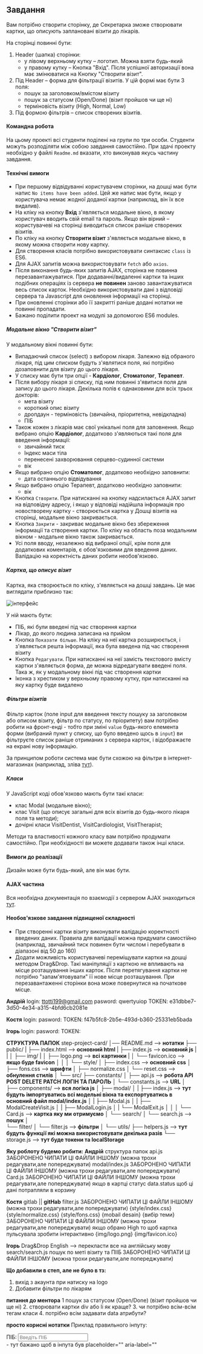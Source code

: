 ## Завдання

Вам потрібно створити сторінку, де Секретарка зможе створювати картки, що описують заплановані візити до лікарів.

На сторінці повинні бути:

1. Header (шапка) сторінки:
   - у лівому верхньому кутку – логотип. Можна взяти будь-який
   - у правому кутку – Кнопка "Вхід". Після успішної авторизації вона має змінюватися на Кнопку "Створити візит".
2. Під Header – форма для фільтрації візитів. У цій формі має бути 3 поля:
   - пошук за заголовком/вмістом візиту
   - пошук за статусом (Open/Done) (візит пройшов чи ще ні)
   - терміновість візиту (High, Normal, Low)
3. Під формою фільтрів – список створених візитів.

#### Командна робота

На цьому проекті всі студенти поділені на групи по три особи. Студенти можуть розподіляти між собою завдання самостійно. При здачі проекту необхідно у файлі `Readme.md` вказати, хто виконував якусь частину завдання.

#### Технічні вимоги 

 - При першому відвідуванні користувачем сторінки, на дошці має бути напис `No items have been added`. Цей же напис має бути, якщо у користувача немає жодної доданої картки (наприклад, він їх все видалив).
 - На кліку на кнопку **Вхід** з'являється модальне вікно, в якому користувач вводить свій email та пароль. Якщо він вірний – користувачеві на сторінці виводиться список раніше створених візитів.
 - По кліку на кнопку **Створити візит** з'являється модальне вікно, в якому можна створити нову картку.
 - Для створення класів потрібно використовувати синтаксис `class` із ES6.
 - Для AJAX запитів можна використовувати `fetch` або `axios`.
 - Після виконання будь-яких запитів AJAX, сторінка не повинна перезавантажуватися. При додаванні/видаленні картки та інших подібних операціях із сервера **не повинен** заново завантажуватися весь список карток. Необхідно використовувати дані з відповіді сервера та Javascript для оновлення інформації на сторінці.
 - При оновленні сторінки або її закритті раніше додані нотатки не повинні пропадати.
 - Бажано поділити проект на модулі за допомогою ES6 modules.

##### Модальне вікно "Створити візит"
   
У модальному вікні повинні бути:

- Випадаючий список (select) з вибором лікаря. Залежно від обраного лікаря, під цим списком будуть з'являтися поля, які потрібно дозаповнити для візиту до цього лікаря.
- У списку має бути три опції - **Кардіолог**, **Стоматолог**, **Терапевт**.
- Після вибору лікаря зі списку, під ним повинні з'явитися поля для запису до цього лікаря. Декілька полів є однаковими для всіх трьох докторів:
  - мета візиту
  - короткий опис візиту
  - дропдаун - терміновість (звичайна, пріоритетна, невідкладна)
  - ПІБ
- Також кожен з лікарів має свої унікальні поля для заповнення. Якщо вибрано опцію **Кардіолог**, додатково з'являються такі поля для введення інформації:
  - звичайний тиск
  - Індекс маси тіла
  - перенесені захворювання серцево-судинної системи
  - вік
- Якщо вибрано опцію **Стоматолог**, додатково необхідно заповнити:
  - дата останнього відвідування
- Якщо вибрано опцію Терапевт, додатково необхідно заповнити:
  - вік
- Кнопка `Створити`. При натисканні на кнопку надсилається AJAX запит на відповідну адресу, і якщо у відповіді надійшла інформація про новостворену картку - створюється картка у Дошці візитів на сторінці, модальне вікно закривається.
- Кнопка `Закрити` - закриває модальне вікно без збереження інформації та створення картки. По кліку на область поза модальним вікном - модальне вікно також закривається.
- Усі поля вводу, незалежно від вибраної опції, крім поля для додаткових коментарів, є обов'язковими для введення даних. Валідацію на коректність даних робити необов'язково.

##### Картка, що описує візит

Картка, яка створюється по кліку, з'являється на дошці завдань. Це має виглядати приблизно так:

![інтерфейс](./img/2.png)
   
У ній мають бути:
 - ПІБ, які були введені під час створення картки
 - Лікар, до якого людина записана на прийом
 - Кнопка `Показати більше`. На кліку на неї картка розширюється, і з'являється решта інформації, яка була введена під час створення візиту
 - Кнопка `Редагувати`. При натисканні на неї замість текстового вмісту картки з'являється форма, де можна відредагувати введені поля. Така ж, як у модальному вікні під час створення картки
 - Іконка з хрестиком у верхньому правому кутку, при натисканні на яку картку буде видалено

##### Фільтри візитів

Фільтр карток (поле input для введення тексту пошуку за заголовком або описом візиту, фільтр по статусу,  по пріоритету) вам потрібно робити на фронт-енді - тобто при зміні `value` будь-якого елемента форми (вибраний пункт у списку, що було введено щось в `input`) ви фільтруєте список раніше отриманих з сервера карток, і відображаєте на екрані нову інформацію.

За принципом роботи система має бути схожою на фільтри в інтернет-магазинах (наприклад, зліва [тут](https://rozetka.com.ua/notebooks/c80004/)).

##### Класи

У JavaScript коді обов'язково мають бути такі класи:
 - клас Modal (модальне вікно);
 - клас Visit (що описує загальні для всіх візитів до будь-якого лікаря поля та методи);  
 - дочірні класи VisitDentist, VisitCardiologist, VisitTherapist;

Методи та властивості кожного класу вам потрібно продумати самостійно. При необхідності ви можете додавати також інші класи.

#### Вимоги до реалізації

Дизайн може бути будь-який, але він має бути.

#### AJAX частина

Вся необхідна документація по взаємодії з сервером AJAX знаходиться [тут](https://ajax.test-danit.com/api-pages/cards.html).

#### Необов'язкове завдання підвищеної складності

 - При створенні картки візиту виконувати валідацію коректності введених даних. Правила для валідації можна придумати самостійно (наприклад, звичайний тиск повинен бути числом і перебувати в діапазоні від 50 до 160)
 - Додати можливість користувачеві переміщувати картки на дошці методом Drag&Drop. Такі маніпуляції з карткою не впливають на місце розташування інших карток. Після перетягування картки не потрібно "запам'ятовувати" її нове місце розташування. При перезавантаженні сторінки вона може повернутися на початкове місце.











**Андрій**
login: ttotti199@gmail.com
pasword: qwertyuiop
TOKEN: e31dbbe7-3d50-4e34-a315-4bfd6cb2081e

**Костя**
login: 
pasword: 
TOKEN: f47b5fc8-2b5e-493d-b360-25331eb5bada

**Ігорь**
login: 
pasword: 
TOKEN: 

**СТРУКТУРА ПАПОК**
step-project-card/
│── README.md --> **нотатки**
├── public/
|   ├── index.html --> **основний html**
|   ├── index.js --> **основний js**
|   |
│   ├── img/
|   │   ├── logo.png --> **всі картинки**
|   │   └── favicon.ico --> **якщо буде  favicon**
│   │ 
│   └── style/
│       ├── index.css --> **основний css**
│       ├── fons.css -->  **шрифти**
│       ├── normalize.css
│       └── reset.css --> **обнулення стилів**
│
└── src/
    ├── constants/
    │    ├── api.js --> **робота API POST DELETE PATCH ЛОГІН ТА ПАРОЛЬ**
    │    └── constants.js --> **URL**
    │
    ├── components/ --> **вся логіка js**
    │    ├── modal/ 
    │    |    ├── index.js --> **тут будуть імпортуватись всі модельні вікна та експортуватись в основний файл modal/index.js**
    │    |    ├── Modal.js
    │    |    ├── ModalCreateVisit.js
    │    |    ├── ModalLogin.js
    │    |    └── ModalExit.js
    │    │ 
    │    └── Card.js --> **картка яку ми отримуємо**
    │
    └── search/
    │    └── search.js --> **пошук**
    │    
    └── filter/
    │    └── filter.js --> **фільтри**
    │
    └── utils/
         ├── helpers.js --> **тут будуть функції які можна використовувати декілька разів**
         └── storage.js --> **тут буде токени та localStorage**

**Яку роблоту будемо робити:**
**Андрій**
структура папок
api.js                                                                                 ЗАБОРОНЕНО ЧИПАТИ ЦІ ФАЙЛИ ІНШОМУ (можна трохи редагувати,але попереджувати)
modal/index.js                                                                         ЗАБОРОНЕНО ЧИПАТИ ЦІ ФАЙЛИ ІНШОМУ (можна трохи редагувати,але попереджувати)
Card.js                                                                                ЗАБОРОНЕНО ЧИПАТИ ЦІ ФАЙЛИ ІНШОМУ (можна трохи редагувати,але попереджувати)
якщо в картці статус data.status щоб ці дані потрапляли в корзину

**Костя**
gitlab || **gitHab**
filter.js                                                                              ЗАБОРОНЕНО ЧИПАТИ ЦІ ФАЙЛИ ІНШОМУ (можна трохи редагувати,але попереджувати)
{style/index.css} {style/normalize.css} {style/fons.css} {mobail desain} {вибір теми}  ЗАБОРОНЕНО ЧИПАТИ ЦІ ФАЙЛИ ІНШОМУ (можна трохи редагувати,але попереджувати)
якщо обрано High то щоб картка пульсувала зробити інтерактивно
{img/logo.png} {img/favicon.ico}

**Ігорь**
Drag&Drop
English --> перекласти все на англійську мову
search/search.js пошук по меті візиту та ПІІБ                                           ЗАБОРОНЕНО ЧИПАТИ ЦІ ФАЙЛИ ІНШОМУ (можна трохи редагувати,але попереджувати)

**Що добавили в степ, але не було в тз:**
1. вихід з акаунта при натиску на logo
2. Добавити фільтри по лікарям

**питання до ментора**
1 пошук за статусом (Open/Done) (візит пройшов чи ще ні)
2. створювати картки div або li як краще?
3. чи потрібно всім-всім тегам класи
4. потрібно всім задавати data атрибути?




**просто корисні нотатки**
Приклад правильного інпуту:
<div class="form-group">
    <label for="visit-fullName">ПІБ:</label>
    <input class="input is-link" type="text" id="visit-fullName" name="fullName" placeholder="Введіть ПІБ" aria-label="ПІБ" required />
</div>
- тут бажано щоб в інпута був <label> placeholder="" aria-label=""